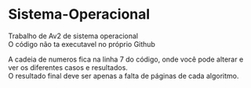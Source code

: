 # Sistema-Operacional
Trabalho de Av2 de sistema operacional  
O código não ta executavel no próprio Github  

  A cadeia de numeros fica na linha 7 do código, onde você pode alterar e ver os diferentes casos e resultados.  
  O resultado final deve ser apenas a falta de páginas de cada algoritmo.

